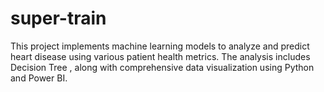# super-train
This project implements machine learning models to analyze and predict heart disease using various patient health metrics. The analysis includes  Decision Tree , along with comprehensive data visualization using Python and Power BI.
